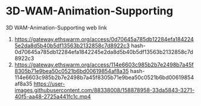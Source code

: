 # 3D-WAM-Animation-Supporting
3D WAM-Animation-Supporting web link
1. https://gateway.ethswarm.org/access/0d70645a785db12284efa1842245e2da8d5b40b5df13563b2132858c7d8922c3
hash- 0d70645a785db12284efa1842245e2da8d5b40b5df13563b2132858c7d8922c3
2. https://gateway.ethswarm.org/access/114e6603c985b2b7e2498b7a45f8305b71e9bea50c0521b6bd00619854af8a35
hash- 114e6603c985b2b7e2498b7a45f8305b71e9bea50c0521b6bd00619854af8a35
 https://user-images.githubusercontent.com/88338008/158878958-33da5843-3271-40f5-aa48-2725a441fc1c.mp4
 
